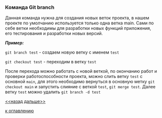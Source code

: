 ### Команда Git branch

Данная команда нужна для создания новых веток проекта, в нашем проекте по умолчанию используется только одна ветка main. Сами по себе ветки необходимы для разработки новых функций приложения, его тестирования и разработки новых версий. 

***Пример:***  

`git branch test` - создаем новую ветку с именем `test`  

`git checkout test` - переходим в ветку `test`  

После перехода можно работать с новой веткой, по окончанию работ и проверки работоспособности проекта, можно слить ветку `test` с основной `main`, для этого необходимо вернуться в основную метку `git checkout main` и запустить слияние с веткой `test`, `git merge test`. Далее ветку `test` можно удалить `git branch -d test`  

[<<назад](./gitremoteadd.md)     [дальше>>](./gitpush.md)  


[к оглавлению](./readme.md)